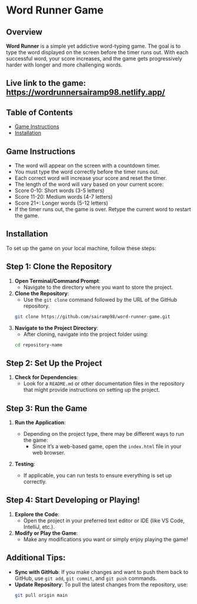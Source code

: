 # Word Runner Game

## Overview
**Word Runner** is a simple yet addictive word-typing game. The goal is to type the word displayed on the screen before the timer runs out. With each successful word, your score increases, and the game gets progressively harder with longer and more challenging words.

## Live link to the game: https://wordrunnersairamp98.netlify.app/

## Table of Contents
- [Game Instructions](#game-instructions)
- [Installation](#installation)

## Game Instructions
- The word will appear on the screen with a countdown timer.
- You must type the word correctly before the timer runs out.
- Each correct word will increase your score and reset the timer.
- The length of the word will vary based on your current score:
- Score 0-10: Short words (3-5 letters)
-   Score 11-20: Medium words (4-7 letters)
-   Score 21+: Longer words (5-12 letters)
- If the timer runs out, the game is over. Retype the current word to restart the game.

## Installation
To set up the game on your local machine, follow these steps:

## Step 1: Clone the Repository
1. **Open Terminal/Command Prompt**:
   - Navigate to the directory where you want to store the project.
2. **Clone the Repository**:
   - Use the `git clone` command followed by the URL of the GitHub repository.
   ```bash
   git clone https://github.com/sairamp98/word-runner-game.git
3. **Navigate to the Project Directory**:
   - After cloning, navigate into the project folder using:
   ```bash
   cd repository-name

## Step 2: Set Up the Project
1. **Check for Dependencies**:
   - Look for a `README.md` or other documentation files in the repository that might provide instructions on setting up the project.

## Step 3: Run the Game
1. **Run the Application**:
   - Depending on the project type, there may be different ways to run the game:
     - Since it’s a web-based game, open the `index.html` file in your web browser.
  
2. **Testing**:
   - If applicable, you can run tests to ensure everything is set up correctly.

## Step 4: Start Developing or Playing!
1. **Explore the Code**:
   - Open the project in your preferred text editor or IDE (like VS Code, IntelliJ, etc.).
2. **Modify or Play the Game**:
   - Make any modifications you want or simply enjoy playing the game!

## Additional Tips:
- **Sync with GitHub**: If you make changes and want to push them back to GitHub, use `git add`, `git commit`, and `git push` commands.
- **Update Repository**: To pull the latest changes from the repository, use:
  ```bash
  git pull origin main
